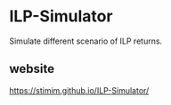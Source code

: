 # ILP-Simulator
Simulate different scenario of ILP returns.

## website
https://stimim.github.io/ILP-Simulator/

